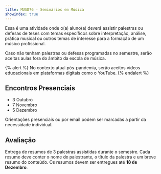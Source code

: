 ```yaml
---
title: MUSD76 - Seminários em Música
showindex: true
---
```


Essa é uma atividade onde o(a) aluno(a) deverá assistir palestras ou
defesas de teses com temas específicos sobre interpretação, análise,
prática musical ou outros temas de interesse para a formação de um
músico profissional.

Caso não tenham palestras ou defesas programadas no semestre, serão aceitas
aulas fora do âmbito da escola de música.

{% alert %}
No contexto atual pós-pandemia, serão aceitos vídeos educacionais em plataformas
digitais como o YouTube.
{% endalert %}

## Encontros Presenciais

- 3 Outubro
- 7 Novembro
- 5 Dezembro

Orientações presenciais ou por email podem ser marcadas a partir da
necessidade individual.

## Avaliação

Entrega de resumos de 3 palestras assistidas durante o semestre. Cada resumo
deve conter o nome do palestrante, o título da palestra e um breve resumo do
conteúdo. Os resumos devem ser entregues até **18 de Dezembro**.
